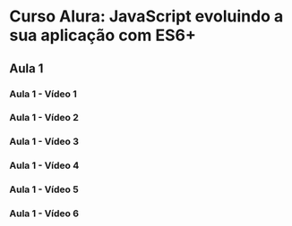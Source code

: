# Curso Alura: JavaScript evoluindo a sua aplicação com ES6+

## Aula 1 

### Aula 1 - Vídeo 1
### Aula 1 - Vídeo 2
### Aula 1 - Vídeo 3
### Aula 1 - Vídeo 4
### Aula 1 - Vídeo 5
### Aula 1 - Vídeo 6
